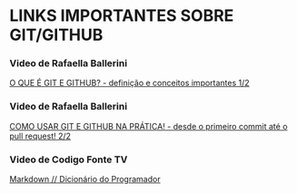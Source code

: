 # LINKS IMPORTANTES SOBRE GIT/GITHUB


### Video de Rafaella Ballerini 
[O QUE É GIT E GITHUB? - definição e conceitos importantes 1/2](https://www.youtube.com/watch?v=DqTITcMq68k)

### Video de Rafaella Ballerini
[COMO USAR GIT E GITHUB NA PRÁTICA! - desde o primeiro commit até o pull request! 2/2](https://www.youtube.com/watch?v=UBAX-13g8OM)

### Video de Codigo Fonte TV
[Markdown // Dicionário do Programador](https://www.youtube.com/watch?v=gFJfyHRKaE0)